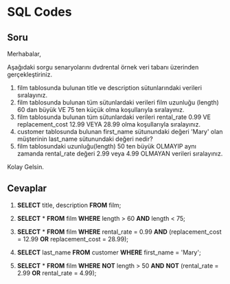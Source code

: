 # SQL Codes


## Soru

Merhabalar,

Aşağıdaki sorgu senaryolarını dvdrental örnek veri tabanı üzerinden gerçekleştiriniz.

1. film tablosunda bulunan title ve description sütunlarındaki verileri sıralayınız.
2. film tablosunda bulunan tüm sütunlardaki verileri film uzunluğu (length) 60 dan büyük VE 75 ten küçük olma koşullarıyla sıralayınız.
3. film tablosunda bulunan tüm sütunlardaki verileri rental_rate 0.99 VE replacement_cost 12.99 VEYA 28.99 olma koşullarıyla sıralayınız.
4. customer tablosunda bulunan first_name sütunundaki değeri 'Mary' olan müşterinin last_name sütunundaki değeri nedir?
5. film tablosundaki uzunluğu(length) 50 ten büyük OLMAYIP aynı zamanda rental_rate değeri 2.99 veya 4.99 OLMAYAN verileri sıralayınız.

Kolay Gelsin.

## Cevaplar

1. **SELECT** title, description **FROM** film;

2. **SELECT** * **FROM** film **WHERE** length > 60 **AND** length < 75;

3. **SELECT** * **FROM** film **WHERE** rental_rate = 0.99 **AND** (replacement_cost = 12.99 **OR** replacement_cost = 28.99);

4. **SELECT** last_name **FROM** customer **WHERE** first_name = 'Mary'; 

5. **SELECT** * **FROM** film **WHERE** **NOT** length > 50 **AND** **NOT** (rental_rate = 2.99 **OR** rental_rate = 4.99);